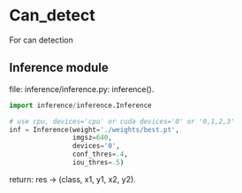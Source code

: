 # Can_detect
For can detection

## Inference module

file: inference/inference.py: inference().

```python
import inference/inference.Inference

# use cpu, devices='cpu' or cuda devices='0' or '0,1,2,3'
inf = Inference(weight='./weights/best.pt',
                imgsz=640, 
                devices='0', 
                conf_thres=.4, 
                iou_thres=.5)
```

return: res -> (class, x1, y1, x2, y2).
